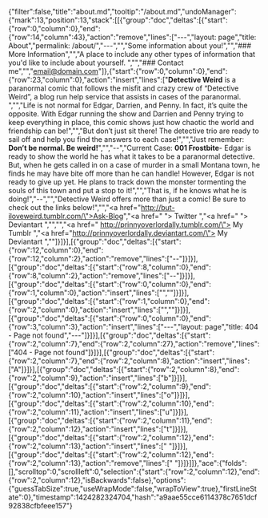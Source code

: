 {"filter":false,"title":"about.md","tooltip":"/about.md","undoManager":{"mark":13,"position":13,"stack":[[{"group":"doc","deltas":[{"start":{"row":0,"column":0},"end":{"row":14,"column":43},"action":"remove","lines":["---","layout: page","title: About","permalink: /about/","---","","Some information about you!","","### More Information","","A place to include any other types of information that you'd like to include about yourself. ","","### Contact me","","[email@domain.com](mailto:email@domain.com)"]},{"start":{"row":0,"column":0},"end":{"row":23,"column":0},"action":"insert","lines":["<b>Detective Weird</b> is a paranormal comic that follows the misfit and crazy crew of “Detective Weird”, a blog run help service that assists in cases of the paranormal. ","","Life is not normal for Edgar, Darrien, and Penny. In fact, it’s quite the opposite. With Edgar running the show and Darrien and Penny trying to keep everything in place, this comic shows just how chaotic the world and friendship can be!","","But don’t just sit there! The detective trio are ready to sail off and help you find the answers to each case!","","Just remember: <b>Don’t be normal. Be weird!</b>","","--","Current Case: <b>001 Frostbite</b>- Edgar is ready to show the world he has what it takes to be a paranormal detective. But, when he gets called in on a case of murder in a small Montana town, he finds he may have bite off more than he can handle! However, Edgar is not ready to give up yet. He plans to track down the monster tormenting the souls of this town and put a stop to it!","","That is, if he knows what he is doing!","--","","Detective Weird offers more than just a comic! Be sure to check out the links below!","","<a href=\"http://but-iloveweird.tumblr.com/\">Ask-Blog</a>","<a href=\" \"> Twitter </a>","<a href=\" \"> Deviantart </a>","","","<a href=\" http://prinnyoverlordally.tumblr.com/\"> My Tumblr </a>","<a href=\"http://prinnyoverlordally.deviantart.com/\"> My Deviantart </a> ",""]}]}],[{"group":"doc","deltas":[{"start":{"row":12,"column":0},"end":{"row":12,"column":2},"action":"remove","lines":["--"]}]}],[{"group":"doc","deltas":[{"start":{"row":8,"column":0},"end":{"row":8,"column":2},"action":"remove","lines":["--"]}]}],[{"group":"doc","deltas":[{"start":{"row":0,"column":0},"end":{"row":1,"column":0},"action":"insert","lines":["",""]}]}],[{"group":"doc","deltas":[{"start":{"row":1,"column":0},"end":{"row":2,"column":0},"action":"insert","lines":["",""]}]}],[{"group":"doc","deltas":[{"start":{"row":0,"column":0},"end":{"row":3,"column":3},"action":"insert","lines":["---","layout: page","title: 404 - Page not found","---"]}]}],[{"group":"doc","deltas":[{"start":{"row":2,"column":7},"end":{"row":2,"column":27},"action":"remove","lines":["404 - Page not found"]}]}],[{"group":"doc","deltas":[{"start":{"row":2,"column":7},"end":{"row":2,"column":8},"action":"insert","lines":["A"]}]}],[{"group":"doc","deltas":[{"start":{"row":2,"column":8},"end":{"row":2,"column":9},"action":"insert","lines":["b"]}]}],[{"group":"doc","deltas":[{"start":{"row":2,"column":9},"end":{"row":2,"column":10},"action":"insert","lines":["o"]}]}],[{"group":"doc","deltas":[{"start":{"row":2,"column":10},"end":{"row":2,"column":11},"action":"insert","lines":["u"]}]}],[{"group":"doc","deltas":[{"start":{"row":2,"column":11},"end":{"row":2,"column":12},"action":"insert","lines":["t"]}]}],[{"group":"doc","deltas":[{"start":{"row":2,"column":12},"end":{"row":2,"column":13},"action":"insert","lines":[" "]}]}],[{"group":"doc","deltas":[{"start":{"row":2,"column":12},"end":{"row":2,"column":13},"action":"remove","lines":[" "]}]}]]},"ace":{"folds":[],"scrolltop":0,"scrollleft":0,"selection":{"start":{"row":2,"column":12},"end":{"row":2,"column":12},"isBackwards":false},"options":{"guessTabSize":true,"useWrapMode":false,"wrapToView":true},"firstLineState":0},"timestamp":1424282324704,"hash":"a9aae55cce6114378c7651dcf92838cfbfeee157"}